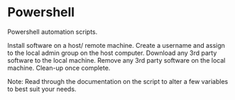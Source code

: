 # Powershell
Powershell automation scripts.

Install software on a host/ remote machine.
Create a username and assign to the local admin group on the host computer.
Download any 3rd party software to the local machine.
Remove any 3rd party software on the local machine.
Clean-up once complete.

Note: Read through the documentation on the script to alter a few variables to best suit your needs.

